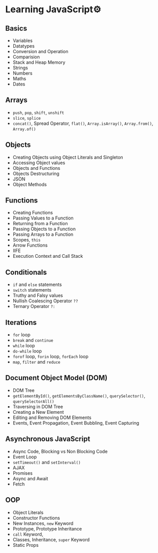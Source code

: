 # Learning JavaScript⚙️

## Basics

-   Variables
-   Datatypes
-   Conversion and Operation
-   Comparision
-   Stack and Heap Memory
-   Strings
-   Numbers
-   Maths
-   Dates

## Arrays

-   `push`, `pop`, `shift`, `unshift`
-   `slice`, `splice`
-   `concat()`, Spread Operator, `flat()`, `Array.isArray()`, `Array.from()`, `Array.of()`

## Objects

-   Creating Objects using Object Literals and Singleton
-   Accessing Object values
-   Objects and Functions
-   Objects Destructuring
-   JSON
-   Object Methods

## Functions

-   Creating Functions
-   Passing Values to a Function
-   Returning from a Function
-   Passing Objects to a Function
-   Passing Arrays to a Function
-   Scopes, `this`
-   Arrow Functions
-   IIFE
-   Execution Context and Call Stack

## Conditionals

-   `if` and `else` statements
-   `switch` statements
-   Truthy and Falsy values
-   Nullish Coalescing Operator `??`
-   Ternary Operator `?:`

## Iterations

-   `for` loop
-   `break` and `continue`
-   `while` loop
-   `do-while` loop
-   `forof` loop, `forin` loop, `forEach` loop
-   `map`, `filter` and `reduce`

## Document Object Model (DOM)

-   DOM Tree
-   `getElementById()`, `getElementsByClassName()`, `querySelector()`, `querySelectorAll()`
-   Traversing in DOM Tree
-   Creating a New Element
-   Editing and Removing DOM Elements
-   Events, Event Propagation, Event Bubbling, Event Capturing

## Asynchronous JavaScript

-   Async Code, Blocking vs Non Blocking Code
-   Event Loop
-   `setTimeout()` and `setInterval()`
-   AJAX
-   Promises
-   Async and Await
-   Fetch

## OOP

-   Object Literals
-   Constructor Functions
-   New Instances, `new` Keyword
-   Prototype, Prototype Inheritance
-   `call` Keyword,
-   Classes, Inheritance, `super` Keyword
-   Static Props
